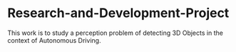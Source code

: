 # Research-and-Development-Project
This work is to study a perception problem of detecting 3D Objects in the context of Autonomous Driving.

